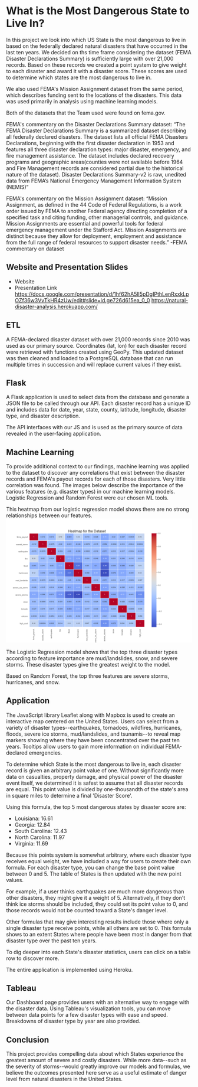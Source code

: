 # What is the Most Dangerous State to Live In?
In this project we look into which US State is the most dangerous to live in based on the federally declared natural disasters that have occurred in the last ten years. We decided on ths time frame considering the dataset (FEMA Disaster Declarations Summary) is sufficiently large with over 21,000 records. Based on these records we created a point system to give weight to each disaster and award it with a disaster score. These scores are used to determine which states are the most dangerous to live in.

We also used FEMA's Mission Assignment dataset from the same period, which describes funding sent to the locations of the disasters. This data was used primarily in analysis using machine learning models.

Both of  the datasets that the Team used were found on fema.gov.

FEMA's commentary on the Disaster Declarations Summary dataset:
“The FEMA Disaster Declarations Summary is a summarized dataset describing all federally declared disasters. The dataset lists all official FEMA Disasters Declarations, beginning with the first disaster declaration in 1953 and features all three disaster declaration types: major disaster, emergency, and fire management assistance. The dataset includes declared recovery programs and geographic areas(counties were not available before 1964 and Fire Management records are considered partial due to the historical nature of the dataset). Disaster Declarations Summary-v2 is raw, unedited data from FEMA’s National Emergency Management Information System (NEMIS)”

FEMA's commentary on the Mission Assignment dataset:
“Mission Assignment, as defined in the 44 Code of Federal Regulations, is a work order issued by FEMA to another Federal agency directing completion of a specified task and citing funding, other managerial controls, and guidance. Mission Assignments are essential and powerful tools for federal emergency management under the Stafford Act. Mission Assignments are distinct because they allow for deployment, employment and assistance from the full range of federal resources to support disaster needs.” -FEMA commentary on dataset

## Website and Presentation Slides
- Website
- Presentation Link 
https://docs.google.com/presentation/d/1hf62hA5lI5pDgIPthLenRxxkLpOZf36w3VvTkHR4zUw/edit#slide=id.ge726d615ea_0_0 https://natural-disaster-analysis.herokuapp.com/

## ETL
A FEMA-declared disaster dataset with over 21,000 records since 2010 was used as our primary source. Coordinates (lat, lon) for each disaster record were retrieved with functions created using GeoPy. This updated dataset was then cleaned and loaded to a PostgreSQL database that can run multiple times in succession and will replace current values if they exist.

## Flask
A Flask application is used to select data from the database and generate a JSON file to be called through our API. Each disaster record has a unique ID and includes data for date, year, state, county, latitude, longitude, disaster type, and disaster description.

The API interfaces with our JS and is used as the primary source of data revealed in the user-facing application.

## Machine Learning
To provide additional context to our findings, machine learning was applied to the dataset to discover any correlations that exist between the disaster records and FEMA's payout records for each of those disasters. Very little correlation was found. The images below describe the importance of the various features (e.g. disaster types) in our machine learning models. Logistic Regression and Random Forest were our chosen ML tools.

This heatmap from our logistic regression model shows there are no strong relationships between our features.
![dataset_heatmap.png](app/assets/images/dataset_heatmap.png)

The Logistic Regression model shows that the top three disaster types according to feature importance are mud/landslides, snow, and severe storms. These disaster types give the greatest weight to the model.

Based on Random Forest, the top three features are severe storms, hurricanes, and snow.

## Application
The JavaScript library Leaflet along with Mapbox is used to create an interactive map centered on the United States. Users can select from a variety of disaster types--earthquakes, tornadoes, wildfires, hurricanes, floods, severe ice storms, mud/landslides, and tsunamis--to reveal map markers showing where they have been concentrated over the past ten years. Tooltips allow users to gain more information on individual FEMA-declared emergencies.

To determine which State is the most dangerous to live in, each disaster record is given an arbitrary point value of one. Without significantly more data on casualties, property damage, and physical power of the disaster event itself, we determined it is safest to assume that all disaster records are equal. This point value is divided by one-thousandth of the state's area in square miles to determine a final 'Disaster Score'.

Using this formula, the top 5 most dangerous states by disaster score are:

- Louisiana: 16.61
- Georgia: 12.84
- South Carolina: 12.43
- North Carolina: 11.97
- Virginia: 11.69

Because this points system is somewhat arbitrary, where each disaster type receives equal weight, we have included a way for users to create their own formula. For each disaster type, you can change the base point value between 0 and 5. The table of States is then updated with the new point values.

For example, if a user thinks earthquakes are much more dangerous than other disasters, they might give it a weight of 5. Alternatively, if they don't think ice storms should be included, they could set its point value to 0, and those records would not be counted toward a State's danger level.

Other formulas that may give interesting results include those where only a single disaster type receive points, while all others are set to 0. This formula shows to an extent States where people have been most in danger from that disaster type over the past ten years.

To dig deeper into each State's disaster statistics, users can click on a table row to discover more.

The entire application is implemented using Heroku.

## Tableau
Our Dashboard page provides users with an alternative way to engage with the disaster data. Using Tableau's visualization tools, you can move between data points for a few disaster types with ease and speed. Breakdowns of disaster type by year are also provided.

## Conclusion
This project provides compelling data about which States experience the greatest amount of severe and costly disasters. While more data--such as the severity of storms--would greatly improve our models and formulas, we believe the outcomes presented here serve as a useful estimate of danger level from natural disasters in the United States.